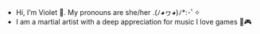 - Hi, I’m Violet 💖. My pronouns are she/her .(ﾉ◕ヮ◕)ﾉ*:･ﾟ✧
- I am a martial artist with a deep appreciation for music
I love games 🤠🎮

